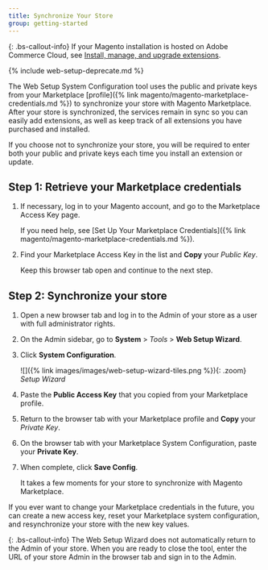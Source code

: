 ```yaml
---
title: Synchronize Your Store
group: getting-started
---
```


{: .bs-callout-info}
If your Magento installation is hosted on Adobe Commerce Cloud, see [Install, manage, and upgrade extensions][1].

{% include web-setup-deprecate.md %}

The Web Setup System Configuration tool uses the public and private keys from your Marketplace [profile]({% link magento/magento-marketplace-credentials.md %}) to synchronize your store with Magento Marketplace. After your store is synchronized, the services remain in sync so you can easily add extensions, as well as keep track of all extensions you have purchased and installed.

If you choose not to synchronize your store, you will be required to enter both your public and private keys each time you install an extension or update.

## Step 1: Retrieve your Marketplace credentials

1. If necessary, log in to your Magento account, and go to the Marketplace Access Key page.

    If you need help, see [Set Up Your Marketplace Credentials]({% link magento/magento-marketplace-credentials.md %}).

1. Find your Marketplace Access Key in the list and **Copy** your _Public Key_.

    Keep this browser tab open and continue to the next step.

## Step 2: Synchronize your store

1. Open a new browser tab and log in to the Admin of your store as a user with full administrator rights.

1. On the Admin sidebar, go to **System** > _Tools_ > **Web Setup Wizard**.

1. Click **System Configuration**.

    ![]({% link images/images/web-setup-wizard-tiles.png %}){: .zoom}
    _Setup Wizard_

1. Paste the **Public Access Key** that you copied from your Marketplace profile.

1. Return to the browser tab with your Marketplace profile and **Copy** your _Private Key_.

1. On the browser tab with your Marketplace System Configuration, paste your **Private Key**.

1. When complete, click **Save Config**.

    It takes a few moments for your store to synchronize with Magento Marketplace.

If you ever want to change your Marketplace credentials in the future, you can create a new access key, reset your Marketplace system configuration, and resynchronize your store with the new key values.

{: .bs-callout-info}
The Web Setup Wizard does not automatically return to the Admin of your store. When you are ready to close the tool, enter the URL of your store Admin in the browser tab and sign in to the Admin.

[1]: https://devdocs.magento.com/cloud/howtos/install-components.html
